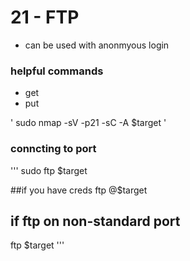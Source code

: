 # 21 - FTP
- can be used with anonmyous login
### helpful commands

- get <filename>
- put <filename>

' sudo nmap -sV -p21 -sC -A $target '
### conncting to port
'''
sudo ftp $target 

##if you have creds 
ftp <user>@$target


## if ftp on non-standard port 
ftp $target <port>
'''